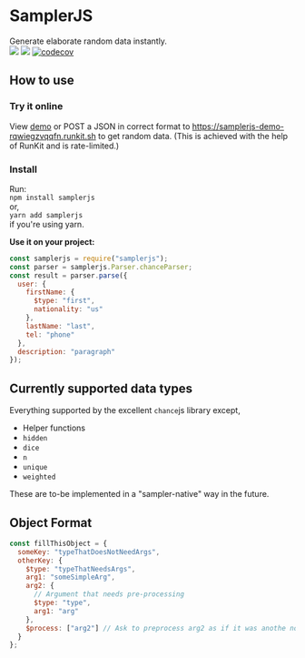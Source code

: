 # SamplerJS

Generate elaborate random data instantly.  
![](https://github.com/umstek/sampler/workflows/CI/badge.svg)
![](https://github.com/umstek/sampler/workflows/Package%20Deploy/badge.svg)
[![codecov](https://codecov.io/gh/umstek/sampler/branch/master/graph/badge.svg)](https://codecov.io/gh/umstek/sampler)

## How to use

### Try it online

View [demo](https://runkit.com/umstek/samplerjs-demo) or POST a JSON in correct format to https://samplerjs-demo-rqwiegzvqqfn.runkit.sh to get random data. (This is achieved with the help of RunKit and is rate-limited.)

### Install

Run:  
`npm install samplerjs`  
or,  
`yarn add samplerjs`  
if you're using yarn.

**Use it on your project:**

```js
const samplerjs = require("samplerjs");
const parser = samplerjs.Parser.chanceParser;
const result = parser.parse({
  user: {
    firstName: {
      $type: "first",
      nationality: "us"
    },
    lastName: "last",
    tel: "phone"
  },
  description: "paragraph"
});
```

## Currently supported data types

Everything supported by the excellent `chance`js library except,

- Helper functions
- `hidden`
- `dice`
- `n`
- `unique`
- `weighted`

These are to-be implemented in a "sampler-native" way in the future.

## Object Format

```js
const fillThisObject = {
  someKey: "typeThatDoesNotNeedArgs",
  otherKey: {
    $type: "typeThatNeedsArgs",
    arg1: "someSimpleArg",
    arg2: {
      // Argument that needs pre-processing
      $type: "type",
      arg1: "arg"
    },
    $process: ["arg2"] // Ask to preprocess arg2 as if it was anothe node in this object tree
  }
};
```
